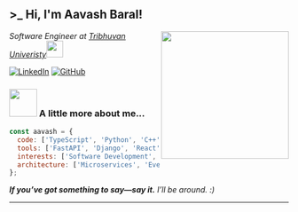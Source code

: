 <h2> >_  Hi, I'm Aavash Baral!</h2>
<img align='right' src="https://media.giphy.com/media/v1.Y2lkPWVjZjA1ZTQ3NXVmbG12MjIya212cXM5NXpjMDdndWdxeHQyb2p3eW8wNGY3N3V2ZCZlcD12MV9zdGlja2Vyc19zZWFyY2gmY3Q9cw/dG0s6kqq7N2JcoNuiD/giphy.gif" width="230">
<p><em>Software Engineer at <a href="https://ioe.tu.edu.np/">Tribhuvan Univeristy</a><img src="https://media.giphy.com/media/WUlplcMpOCEmTGBtBW/giphy.gif" width="30"> 
</em></p>


[![LinkedIn](https://img.shields.io/badge/-LinkedIn-0A66C2?style=flat&logo=linkedin&logoColor=white)](https://www.linkedin.com/in/aavashbaral/)  [![GitHub](https://img.shields.io/badge/-GitHub-000000?style=flat&logo=github&logoColor=white)](https://github.com/iaavas)



### <img src="https://media.giphy.com/media/VgCDAzcKvsR6OM0uWg/giphy.gif" width="50"> A little more about me...  

```javascript
const aavash = {
  code: ['TypeScript', 'Python', 'C++'],
  tools: ['FastAPI', 'Django', 'React', 'Redux', 'Node', 'Docker', 'AWS', 'PyTorch'],
  interests: ['Software Development', 'Agentic Systems', 'Data Analysis', 'Deep Learning'],
  architecture: ['Microservices', 'Event-Driven', 'Design System Pattern'],
};
```

<em><b> If you’ve got something to say—say it.</b> I’ll be around. :) </em>

---
